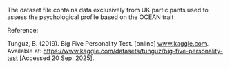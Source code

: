 The dataset file contains data exclusively from UK participants used to assess the psychological profile based on the OCEAN trait

Reference:

Tunguz, B. (2019). Big Five Personality Test. [online] www.kaggle.com. Available at: https://www.kaggle.com/datasets/tunguz/big-five-personality-test [Accessed 20 Sep. 2025].
